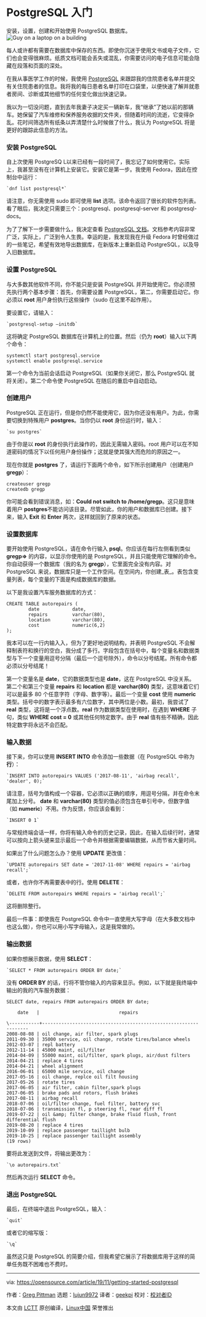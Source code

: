 [#]: collector: (lujun9972)
[#]: translator: (geekpi)
[#]: reviewer: ( )
[#]: publisher: ( )
[#]: url: ( )
[#]: subject: (Getting started with PostgreSQL)
[#]: via: (https://opensource.com/article/19/11/getting-started-postgresql)
[#]: author: (Greg Pittman https://opensource.com/users/greg-p)

PostgreSQL 入门
======
安装，设置，创建和开始使用 PostgreSQL 数据库。
![Guy on a laptop on a building][1]

每人或许都有需要在数据库中保存的东西。即使你沉迷于使用文书或电子文件，它们也会变得很麻烦。纸质文档可能会丢失或混乱，你需要访问的电子信息可能会隐藏在段落和页面的深处。

在我从事医学工作的时候，我使用 [PostgreSQL][2] 来跟踪我的住院患者名单并提交有关住院患者的信息。我将我的每日患者名单打印在口袋里，以便快速了解并就患者房间、诊断或其他细节的任何变化做出快速记录。

我以为一切没问题，直到去年我妻子决定买一辆新车，我“继承”了她以前的那辆车。她保留了汽车维修和保养服务收据的文件夹，但随着时间的流逝，它变得杂乱。花时间筛选所有纸条以弄清楚什么时候做了什么，我认为 PostgreSQL 将是更好的跟踪此信息的方法。

### 安装 PostgreSQL

自上次使用 PostgreSQ L以来已经有一段时间了，我忘记了如何使用它。实际上，我甚至没有在计算机上安装它。安装它是第一步。我使用 Fedora，因此在控制台中运行：


```
`dnf list postgresql*`
```

请注意，你无需使用 sudo 即可使用 **list** 选项。该命令返回了很长的软件包列表。看了眼后，我决定只需要三个：postgresql、postgresql-server 和 postgresql-docs。

为了了解下一步需要做什么，我决定查看 [PostgreSQL 文档][3]。文档参考内容非常广泛，实际上，广泛到令人生畏。幸运的是，我发现我在升级 Fedora 时曾经做过的一些笔记，希望有效地导出数据库，在新版本上重新启动 PostgreSQL，以及导入旧数据库。

### 设置 PostgreSQL

与大多数其他软件不同，你不能只是安装 PostgreSQL 并开始使用它。你必须预先执行两个基本步骤：首先，你需要设置 PostgreSQL，第二，你需要启动它。你必须以 **root** 用户身份执行这些操作（sudo 在这里不起作用）。

要设置它，请输入：


```
`postgresql-setup –initdb`
```

这将确定 PostgreSQL 数据库在计算机上的位置。然后（仍为 **root**）输入以下两个命令：


```
systemctl start postgresql.service
systemctl enable postgresql.service
```

第一个命令为当前会话启动 PostgreSQL（如果你关闭它，那么 PostgreSQL 就将关闭）。第二个命令使 PostgreSQL 在随后的重启中自动启动。

### 创建用户

PostgreSQL 正在运行，但是你仍然不能使用它，因为你还没有用户。为此，你需要切换到特殊用户 **postgres**。当你仍以 **root** 身份运行时，输入：


```
`su postgres`
```

由于你是以 **root** 的身份执行此操作的，因此无需输入密码。root 用户可以在不知道密码的情况下以任何用户身份操作；这就是使其强大而危险的原因之一。

现在你就是 **postgres** 了，请运行下面两个命令，如下所示创建用户（创建用户 **gregp**）：


```
createuser gregp
createdb gregp
```

你可能会看到错误消息，如：**Could not switch to /home/gregp**。这只是意味着用户 **postgres**不能访问该目录。尽管如此，你的用户和数据库已创建。接下来，输入 **Exit** 和 **Enter** 两次，这样就回到了原来的状态。

### 设置数据库

要开始使用 PostgreSQL，请在命令行输入 **psql**。你应该在每行左侧看到类似 **gregp=&gt;** 的内容，以显示你使用的是 PostgreSQL，并且只能使用它理解的命令。你自动获得一个数据库（我的名为 **gregp**），它里面完全没有内容。对 PostgreSQL 来说，数据库只是一个工作空间。在空间内，你创建_表_。表包含变量列表，每个变量的下面是构成数据库的数据。

以下是我设置汽车服务数据库的方式：


```
CREATE TABLE autorepairs (
        date            date,
        repairs         varchar(80),
        location        varchar(80),
        cost            numeric(6,2)
);
```

我本可以在一行内输入入，但为了更好地说明结构，并表明 PostgreSQL 不会解释制表符和换行的空白，我分成了多行。字段包含在括号中，每个变量名和数据类型与下一个变量用逗号分隔（最后一个逗号除外），命令以分号结尾。所有命令都必须以分号结尾！

第一个变量名是 **date**，它的数据类型也是 **date**，这在 PostgreSQL 中没关系。第二个和第三个变量 **repairs** 和 **location** 都是 **varchar(80)** 类型，这意味着它们可以是最多 80 个任意字符（字母、数字等）。最后一个变量  **cost** 使用 **numeric** 类型。括号中的数字表示最多有六位数字，其中两位是小数。最初，我尝试了 **real** 类型，这将是一个浮点数。**real** 作为数据类型在使用时，在遇到 **WHERE** 子句，类似 **WHERE cost = 0** 或其他任何特定数字。由于 **real** 值有些不精确，因此特定数字将永远不会匹配。

### 输入数据

接下来，你可以使用 **INSERT INTO** 命令添加一些数据（在 PostgreSQL 中称为**行**）：


```
`INSERT INTO autorepairs VALUES ('2017-08-11', 'airbag recall', 'dealer', 0);`
```

请注意，括号为值构成一个容器，它必须以正确的顺序，用逗号分隔，并在命令末尾加上分号。 **date** 和 **varchar(80)** 类型的值必须包含在单引号中，但数字值（如 **numeric**）不用。作为反馈，你应该会看到：


```
`INSERT 0 1`
```

与常规终端会话一样，你将有输入命令的历史记录，因此，在输入后续行时，通常可以按向上箭头键来显示最后一个命令并根据需要编辑数据，从而节省大量时间。

如果出了什么问题怎么办？使用 **UPDATE** 更改值：


```
`UPDATE autorepairs SET date = '2017-11-08' WHERE repairs = 'airbag recall';`
```

或者，也许你不再需要表中的行。使用 **DELETE**：


```
`DELETE FROM autorepairs WHERE repairs = 'airbag recall';`
```

这将删除整行。

最后一件事：即使我在 PostgreSQL 命令中一直使用大写字母（在大多数文档中也这么做），你也可以用小写字母输入，这是我常做的。

### 输出数据

如果你想展示数据，使用 **SELECT**：


```
`SELECT * FROM autorepairs ORDER BY date;`
```

没有 **ORDER BY** 的话，行将不管你输入的内容来显示。例如，以下就是我终端中输出的我的汽车服务数据：


```
SELECT date, repairs FROM autorepairs ORDER BY date;

    date   |                             repairs                             
\-----------+-----------------------------------------------------------------
2008-08-08 | oil change, air filter, spark plugs
2011-09-30 | 35000 service, oil change, rotate tires/balance wheels
2012-03-07 | repl battery
2012-11-14 | 45000 maint, oil/filter
2014-04-09 | 55000 maint, oil/filter, spark plugs, air/dust filters
2014-04-21 | replace 4 tires
2014-04-21 | wheel alignment
2016-06-01 | 65000 mile service, oil change
2017-05-16 | oil change, replce oil filt housing
2017-05-26 | rotate tires
2017-06-05 | air filter, cabin filter,spark plugs
2017-06-05 | brake pads and rotors, flush brakes
2017-08-11 | airbag recall
2018-07-06 | oil/filter change, fuel filter, battery svc
2018-07-06 | transmission fl, p steering fl, rear diff fl
2019-07-22 | oil &amp; filter change, brake fluid flush, front differential flush
2019-08-20 | replace 4 tires
2019-10-09 | replace passenger taillight bulb
2019-10-25 | replace passenger taillight assembly
(19 rows)
```

要将此发送到文件，将输出更改为：


```
`\o autorepairs.txt`
```

然后再次运行 **SELECT** 命令。

### 退出 PostgreSQL

最后，在终端中退出 PostgreSQL，输入：


```
`quit`
```

或者它的缩写版：


```
`\q`
```

虽然这只是 PostgreSQL 的简要介绍，但我希望它展示了将数据库用于这样的简单任务既不困难也不费时。

--------------------------------------------------------------------------------

via: https://opensource.com/article/19/11/getting-started-postgresql

作者：[Greg Pittman][a]
选题：[lujun9972][b]
译者：[geekpi](https://github.com/geekpi)
校对：[校对者ID](https://github.com/校对者ID)

本文由 [LCTT](https://github.com/LCTT/TranslateProject) 原创编译，[Linux中国](https://linux.cn/) 荣誉推出

[a]: https://opensource.com/users/greg-p
[b]: https://github.com/lujun9972
[1]: https://opensource.com/sites/default/files/styles/image-full-size/public/lead-images/computer_code_programming_laptop.jpg?itok=ormv35tV (Guy on a laptop on a building)
[2]: https://www.postgresql.org/
[3]: http://www.postgresql.org/docs
